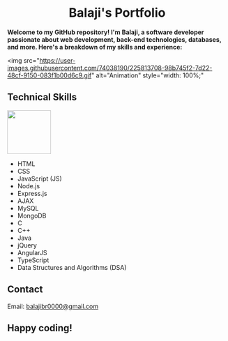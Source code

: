 <div style="text-align: center;">
  <h1>Balaji's Portfolio</h1>
</div>


**Welcome to my GitHub repository! I'm Balaji, a software developer passionate about web development, back-end technologies, databases, and more. Here's a breakdown of my skills and experience:**


<img 
  src="https://user-images.githubusercontent.com/74038190/225813708-98b745f2-7d22-48cf-9150-083f1b00d6c9.gif" 
  alt="Animation" 
  style="width: 100%;"
>

## Technical Skills 

<img src="https://user-images.githubusercontent.com/74038190/213866269-5d00981c-7c98-46d7-8a8e-16f462f15227.gif" width="100" height="100" />






- HTML
- CSS
- JavaScript (JS)
- Node.js
- Express.js
- AJAX
- MySQL
- MongoDB
- C
- C++
- Java
- jQuery
- AngularJS
- TypeScript
- Data Structures and Algorithms (DSA)


## Contact
Email: balajibr0000@gmail.com

## Happy coding!
